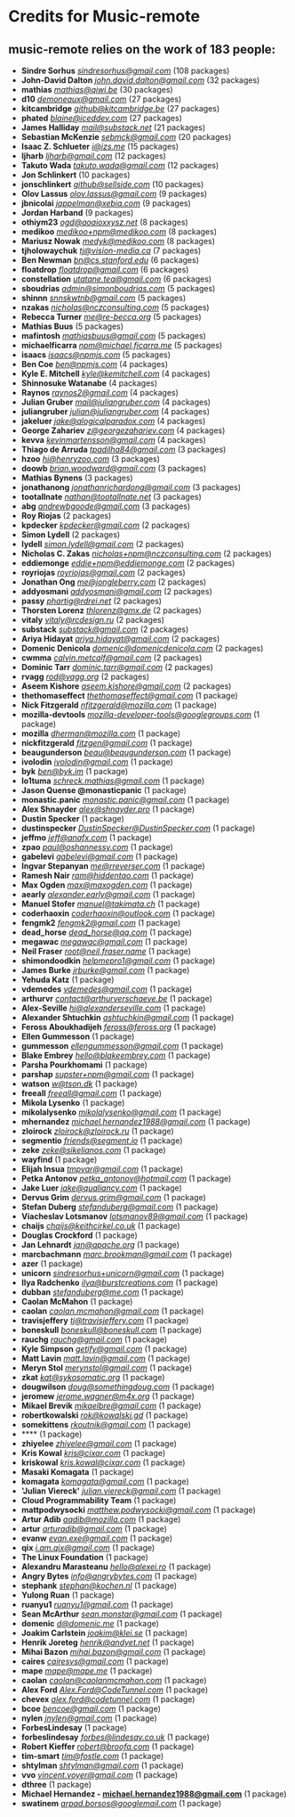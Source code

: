 # Credits for Music-remote
## music-remote relies on the work of 183 people:

- **Sindre Sorhus** *sindresorhus@gmail.com* (108 packages)
- **John-David Dalton** *john.david.dalton@gmail.com* (32 packages)
- **mathias** *mathias@qiwi.be* (30 packages)
- **d10** *demoneaux@gmail.com* (27 packages)
- **kitcambridge** *github@kitcambridge.be* (27 packages)
- **phated** *blaine@iceddev.com* (27 packages)
- **James Halliday** *mail@substack.net* (21 packages)
- **Sebastian McKenzie** *sebmck@gmail.com* (20 packages)
- **Isaac Z. Schlueter** *i@izs.me* (15 packages)
- **ljharb** *ljharb@gmail.com* (12 packages)
- **Takuto Wada** *takuto.wada@gmail.com* (12 packages)
- **Jon Schlinkert** (10 packages)
- **jonschlinkert** *github@sellside.com* (10 packages)
- **Olov Lassus** *olov.lassus@gmail.com* (9 packages)
- **jbnicolai** *jappelman@xebia.com* (9 packages)
- **Jordan Harband** (9 packages)
- **othiym23** *ogd@aoaioxxysz.net* (8 packages)
- **medikoo** *medikoo+npm@medikoo.com* (8 packages)
- **Mariusz Nowak** *medyk@medikoo.com* (8 packages)
- **tjholowaychuk** *tj@vision-media.ca* (7 packages)
- **Ben Newman** *bn@cs.stanford.edu* (6 packages)
- **floatdrop** *floatdrop@gmail.com* (6 packages)
- **constellation** *utatane.tea@gmail.com* (6 packages)
- **sboudrias** *admin@simonboudrias.com* (5 packages)
- **shinnn** *snnskwtnb@gmail.com* (5 packages)
- **nzakas** *nicholas@nczconsulting.com* (5 packages)
- **Rebecca Turner** *me@re-becca.org* (5 packages)
- **Mathias Buus** (5 packages)
- **mafintosh** *mathiasbuus@gmail.com* (5 packages)
- **michaelficarra** *npm@michael.ficarra.me* (5 packages)
- **isaacs** *isaacs@npmjs.com* (5 packages)
- **Ben Coe** *ben@npmjs.com* (4 packages)
- **Kyle E. Mitchell** *kyle@kemitchell.com* (4 packages)
- **Shinnosuke Watanabe** (4 packages)
- **Raynos** *raynos2@gmail.com* (4 packages)
- **Julian Gruber** *mail@juliangruber.com* (4 packages)
- **juliangruber** *julian@juliangruber.com* (4 packages)
- **jakeluer** *jake@alogicalparadox.com* (4 packages)
- **George Zahariev** *z@georgezahariev.com* (4 packages)
- **kevva** *kevinmartensson@gmail.com* (4 packages)
- **Thiago de Arruda** *tpadilha84@gmail.com* (3 packages)
- **hzoo** *hi@henryzoo.com* (3 packages)
- **doowb** *brian.woodward@gmail.com* (3 packages)
- **Mathias Bynens** (3 packages)
- **jonathanong** *jonathanrichardong@gmail.com* (3 packages)
- **tootallnate** *nathan@tootallnate.net* (3 packages)
- **abg** *andrewbgoode@gmail.com* (3 packages)
- **Roy Riojas** (2 packages)
- **kpdecker** *kpdecker@gmail.com* (2 packages)
- **Simon Lydell** (2 packages)
- **lydell** *simon.lydell@gmail.com* (2 packages)
- **Nicholas C. Zakas** *nicholas+npm@nczconsulting.com* (2 packages)
- **eddiemonge** *eddie+npm@eddiemonge.com* (2 packages)
- **royriojas** *royriojas@gmail.com* (2 packages)
- **Jonathan Ong** *me@jongleberry.com* (2 packages)
- **addyosmani** *addyosmani@gmail.com* (2 packages)
- **passy** *phartig@rdrei.net* (2 packages)
- **Thorsten Lorenz** *thlorenz@gmx.de* (2 packages)
- **vitaly** *vitaly@rcdesign.ru* (2 packages)
- **substack** *substack@gmail.com* (2 packages)
- **Ariya Hidayat** *ariya.hidayat@gmail.com* (2 packages)
- **Domenic Denicola** *domenic@domenicdenicola.com* (2 packages)
- **cwmma** *calvin.metcalf@gmail.com* (2 packages)
- **Dominic Tarr** *dominic.tarr@gmail.com* (2 packages)
- **rvagg** *rod@vagg.org* (2 packages)
- **Aseem Kishore** *aseem.kishore@gmail.com* (2 packages)
- **thethomaseffect** *thethomaseffect@gmail.com* (1 package)
- **Nick Fitzgerald** *nfitzgerald@mozilla.com* (1 package)
- **mozilla-devtools** *mozilla-developer-tools@googlegroups.com* (1 package)
- **mozilla** *dherman@mozilla.com* (1 package)
- **nickfitzgerald** *fitzgen@gmail.com* (1 package)
- **beaugunderson** *beau@beaugunderson.com* (1 package)
- **ivolodin** *ivolodin@gmail.com* (1 package)
- **byk** *ben@byk.im* (1 package)
- **lo1tuma** *schreck.mathias@gmail.com* (1 package)
- **Jason Quense @monasticpanic** (1 package)
- **monastic.panic** *monastic.panic@gmail.com* (1 package)
- **Alex Shnayder** *alex@shnayder.pro* (1 package)
- **Dustin Specker** (1 package)
- **dustinspecker** *DustinSpecker@DustinSpecker.com* (1 package)
- **jeffmo** *jeff@anafx.com* (1 package)
- **zpao** *paul@oshannessy.com* (1 package)
- **gabelevi** *gabelevi@gmail.com* (1 package)
- **Ingvar Stepanyan** *me@rreverser.com* (1 package)
- **Ramesh Nair** *ram@hiddentao.com* (1 package)
- **Max Ogden** *max@maxogden.com* (1 package)
- **aearly** *alexander.early@gmail.com* (1 package)
- **Manuel Stofer** *manuel@takimata.ch* (1 package)
- **coderhaoxin** *coderhaoxin@outlook.com* (1 package)
- **fengmk2** *fengmk2@gmail.com* (1 package)
- **dead_horse** *dead_horse@qq.com* (1 package)
- **megawac** *megawac@gmail.com* (1 package)
- **Neil Fraser** *root@neil.fraser.name* (1 package)
- **shimondoodkin** *helpmepro1@gmail.com* (1 package)
- **James Burke** *jrburke@gmail.com* (1 package)
- **Yehuda Katz** (1 package)
- **vdemedes** *vdemedes@gmail.com* (1 package)
- **arthurvr** *contact@arthurverschaeve.be* (1 package)
- **Alex-Seville** *hi@alexanderseville.com* (1 package)
- **Alexander Shtuchkin** *ashtuchkin@gmail.com* (1 package)
- **Feross Aboukhadijeh** *feross@feross.org* (1 package)
- **Ellen Gummesson** (1 package)
- **gummesson** *ellengummesson@gmail.com* (1 package)
- **Blake Embrey** *hello@blakeembrey.com* (1 package)
- **Parsha Pourkhomami** (1 package)
- **parshap** *supster+npm@gmail.com* (1 package)
- **watson** *w@tson.dk* (1 package)
- **freeall** *freeall@gmail.com* (1 package)
- **Mikola Lysenko** (1 package)
- **mikolalysenko** *mikolalysenko@gmail.com* (1 package)
- **mhernandez** *michael.hernandez1988@gmail.com* (1 package)
- **zloirock** *zloirock@zloirock.ru* (1 package)
- **segmentio** *friends@segment.io* (1 package)
- **zeke** *zeke@sikelianos.com* (1 package)
- **wayfind** (1 package)
- **Elijah Insua** *tmpvar@gmail.com* (1 package)
- **Petka Antonov** *petka_antonov@hotmail.com* (1 package)
- **Jake Luer** *jake@qualiancy.com* (1 package)
- **Dervus Grim** *dervus.grim@gmail.com* (1 package)
- **Stefan Duberg** *stefanduberg@gmail.com* (1 package)
- **Viacheslav Lotsmanov** *lotsmanov89@gmail.com* (1 package)
- **chaijs** *chaijs@keithcirkel.co.uk* (1 package)
- **Douglas Crockford** (1 package)
- **Jan Lehnardt** *jan@apache.org* (1 package)
- **marcbachmann** *marc.brookman@gmail.com* (1 package)
- **azer** (1 package)
- **unicorn** *sindresorhus+unicorn@gmail.com* (1 package)
- **Ilya Radchenko** *ilya@burstcreations.com* (1 package)
- **dubban** *stefanduberg@me.com* (1 package)
- **Caolan McMahon** (1 package)
- **caolan** *caolan.mcmahon@gmail.com* (1 package)
- **travisjeffery** *tj@travisjeffery.com* (1 package)
- **boneskull** *boneskull@boneskull.com* (1 package)
- **rauchg** *rauchg@gmail.com* (1 package)
- **Kyle Simpson** *getify@gmail.com* (1 package)
- **Matt Lavin** *matt.lavin@gmail.com* (1 package)
- **Meryn Stol** *merynstol@gmail.com* (1 package)
- **zkat** *kat@sykosomatic.org* (1 package)
- **dougwilson** *doug@somethingdoug.com* (1 package)
- **jeromew** *jerome.wagner@m4x.org* (1 package)
- **Mikael Brevik** *mikaelbre@gmail.com* (1 package)
- **robertkowalski** *rok@kowalski.gd* (1 package)
- **somekittens** *rkoutnik@gmail.com* (1 package)
- **** (1 package)
- **zhiyelee** *zhiyelee@gmail.com* (1 package)
- **Kris Kowal** *kris@cixar.com* (1 package)
- **kriskowal** *kris.kowal@cixar.com* (1 package)
- **Masaki Komagata** (1 package)
- **komagata** *komagata@gmail.com* (1 package)
- **'Julian Viereck'** *julian.viereck@gmail.com* (1 package)
- **Cloud Programmability Team** (1 package)
- **mattpodwysocki** *matthew.podwysocki@gmail.com* (1 package)
- **Artur Adib** *aadib@mozilla.com* (1 package)
- **artur** *arturadib@gmail.com* (1 package)
- **evanw** *evan.exe@gmail.com* (1 package)
- **qix** *i.am.qix@gmail.com* (1 package)
- **The Linux Foundation** (1 package)
- **Alexandru Marasteanu** *hello@alexei.ro* (1 package)
- **Angry Bytes** *info@angrybytes.com* (1 package)
- **stephank** *stephan@kochen.nl* (1 package)
- **Yulong Ruan** (1 package)
- **ruanyu1** *ruanyu1@gmail.com* (1 package)
- **Sean McArthur** *sean.monstar@gmail.com* (1 package)
- **domenic** *d@domenic.me* (1 package)
- **Joakim Carlstein** *joakim@klei.se* (1 package)
- **Henrik Joreteg** *henrik@andyet.net* (1 package)
- **Mihai Bazon** *mihai.bazon@gmail.com* (1 package)
- **caires** *cairesvs@gmail.com* (1 package)
- **mape** *mape@mape.me* (1 package)
- **caolan** *caolan@caolanmcmahon.com* (1 package)
- **Alex Ford** *Alex.Ford@CodeTunnel.com* (1 package)
- **chevex** *alex.ford@codetunnel.com* (1 package)
- **bcoe** *bencoe@gmail.com* (1 package)
- **nylen** *jnylen@gmail.com* (1 package)
- **ForbesLindesay** (1 package)
- **forbeslindesay** *forbes@lindesay.co.uk* (1 package)
- **Robert Kieffer** *robert@broofa.com* (1 package)
- **tim-smart** *tim@fostle.com* (1 package)
- **shtylman** *shtylman@gmail.com* (1 package)
- **vvo** *vincent.voyer@gmail.com* (1 package)
- **dthree** (1 package)
- **Michael Hernandez - michael.hernandez1988@gmail.com** (1 package)
- **swatinem** *arpad.borsos@googlemail.com* (1 package)


